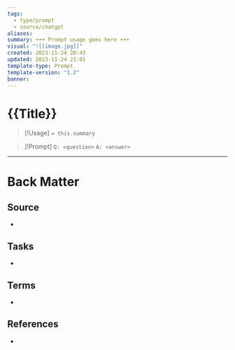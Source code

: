 ```yaml
---
tags:
  - type/prompt
  - source/chatgpt
aliases: 
summary: +++ Prompt usage goes here +++
visual: "![[image.jpg]]"
created: 2023-11-24 20:43
updated: 2023-11-24 21:01
template-type: Prompt
template-version: "1.2"
banner: 
---
```


# {{Title}}

<!-- Detailed question from short title in front matter -->

> [!Usage]
> `= this.summary`

> [!Prompt]
> `Q: <question>` 
> `A: <answer>`

<!-- Detailed response or dialog  -->



---
# Back Matter
## Source
<!-- Always keep a link to the source. --> 
- 

## Tasks
<!-- What remains to be done with this note? --> 
- 

## Terms
<!-- Links to definition pages -->
- 

## References
<!-- Links to pages where the answer is used for -->
- 